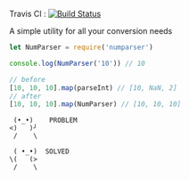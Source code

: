 Travis CI : [![Build Status](https://travis-ci.org/Shahor/Numparser.svg?branch=master)](https://travis-ci.org/Shahor/Numparser)

A simple utility for all your conversion needs

```javascript
let NumParser = require('numparser')

console.log(NumParser('10')) // 10

// before
[10, 10, 10].map(parseInt) // [10, NaN, 2]
// after
[10, 10, 10].map(NumParser) // [10, 10, 10]
```

```
 (•_•)    PROBLEM
<)   )╯
 /    \

 ( •_•)  SOLVED
\(   (>
 /    \
```
